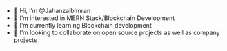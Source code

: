 - 👋 Hi, I’m @JahanzaibImran
- 👀 I’m interested in MERN Stack/Blockchain Development
- 🌱 I’m currently learning Blockchain development
- 💞️ I’m looking to collaborate on open source projects as well as company projects


<!---
JahanzaibImran/JahanzaibImran is a ✨ special ✨ repository because its `README.md` (this file) appears on your GitHub profile.
You can click the Preview link to take a look at your changes.
--->
